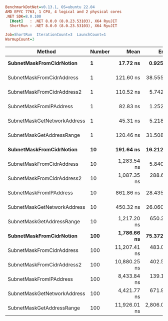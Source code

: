 ``` ini

BenchmarkDotNet=v0.13.1, OS=ubuntu 22.04
AMD EPYC 7763, 1 CPU, 4 logical and 2 physical cores
.NET SDK=8.0.100
  [Host]   : .NET 8.0.0 (8.0.23.53103), X64 RyuJIT
  ShortRun : .NET 8.0.0 (8.0.23.53103), X64 RyuJIT

Job=ShortRun  IterationCount=3  LaunchCount=1  
WarmupCount=3  

```
|                      Method | Number |         Mean |        Error |     StdDev |          Min |          Max |  Gen 0 | Allocated |
|---------------------------- |------- |-------------:|-------------:|-----------:|-------------:|-------------:|-------:|----------:|
|    **SubnetMaskFromCidrNotion** |      **1** |     **17.72 ns** |     **0.925 ns** |   **0.051 ns** |     **17.67 ns** |     **17.77 ns** | **0.0007** |      **56 B** |
|   SubnetMaskFromCidrAddress |      1 |    121.60 ns |    38.555 ns |   2.113 ns |    120.37 ns |    124.04 ns | 0.0012 |     112 B |
|  SubnetMaskFromCidrAddress2 |      1 |    110.52 ns |     5.742 ns |   0.315 ns |    110.25 ns |    110.87 ns | 0.0013 |     112 B |
|     SubnetMaskFromIPAddress |      1 |     82.83 ns |     1.252 ns |   0.069 ns |     82.76 ns |     82.89 ns | 0.0006 |      56 B |
| SubnetMaskGetNetworkAddress |      1 |     45.31 ns |     5.218 ns |   0.286 ns |     45.05 ns |     45.61 ns | 0.0007 |      56 B |
|   SubnetMaskGetAddressRange |      1 |    120.46 ns |    31.508 ns |   1.727 ns |    119.02 ns |    122.37 ns | 0.0019 |     168 B |
|    **SubnetMaskFromCidrNotion** |     **10** |    **191.64 ns** |    **16.212 ns** |   **0.889 ns** |    **190.79 ns** |    **192.56 ns** | **0.0067** |     **560 B** |
|   SubnetMaskFromCidrAddress |     10 |  1,283.54 ns |     5.840 ns |   0.320 ns |  1,283.18 ns |  1,283.78 ns | 0.0134 |   1,120 B |
|  SubnetMaskFromCidrAddress2 |     10 |  1,087.35 ns |   288.648 ns |  15.822 ns |  1,076.54 ns |  1,105.51 ns | 0.0134 |   1,120 B |
|     SubnetMaskFromIPAddress |     10 |    861.86 ns |    28.435 ns |   1.559 ns |    860.56 ns |    863.59 ns | 0.0067 |     560 B |
| SubnetMaskGetNetworkAddress |     10 |    450.32 ns |    26.060 ns |   1.428 ns |    448.72 ns |    451.46 ns | 0.0067 |     560 B |
|   SubnetMaskGetAddressRange |     10 |  1,217.20 ns |   650.277 ns |  35.644 ns |  1,181.25 ns |  1,252.53 ns | 0.0191 |   1,680 B |
|    **SubnetMaskFromCidrNotion** |    **100** |  **1,786.66 ns** |    **75.372 ns** |   **4.131 ns** |  **1,782.31 ns** |  **1,790.53 ns** | **0.0668** |   **5,600 B** |
|   SubnetMaskFromCidrAddress |    100 | 11,207.41 ns |   483.050 ns |  26.478 ns | 11,178.04 ns | 11,229.46 ns | 0.1221 |  11,200 B |
|  SubnetMaskFromCidrAddress2 |    100 | 10,880.25 ns |   402.500 ns |  22.062 ns | 10,856.64 ns | 10,900.33 ns | 0.1221 |  11,200 B |
|     SubnetMaskFromIPAddress |    100 |  8,433.84 ns |   139.178 ns |   7.629 ns |  8,427.63 ns |  8,442.35 ns | 0.0610 |   5,600 B |
| SubnetMaskGetNetworkAddress |    100 |  4,421.77 ns |   671.907 ns |  36.829 ns |  4,391.40 ns |  4,462.74 ns | 0.0610 |   5,600 B |
|   SubnetMaskGetAddressRange |    100 | 11,926.01 ns | 2,806.022 ns | 153.808 ns | 11,788.03 ns | 12,091.84 ns | 0.1984 |  16,800 B |
